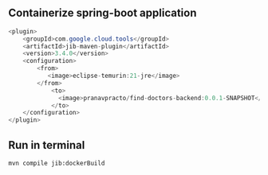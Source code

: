 ## Containerize spring-boot application

```java
<plugin>  
    <groupId>com.google.cloud.tools</groupId>  
    <artifactId>jib-maven-plugin</artifactId>  
    <version>3.4.0</version>  
    <configuration>
        <from>          
           <image>eclipse-temurin:21-jre</image>  
        </from>
            <to>
              <image>pranavpracto/find-doctors-backend:0.0.1-SNAPSHOT</image>  
            </to>
    </configuration>
</plugin>
```

## Run in terminal
```shell
mvn compile jib:dockerBuild
```
